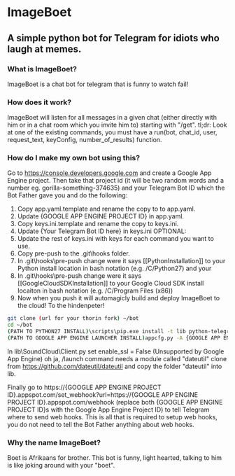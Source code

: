 # ImageBoet
## A simple python bot for Telegram for idiots who laugh at memes.

### What is ImageBoet?
ImageBoet is a chat bot for telegram that is funny to watch fail!

### How does it work?
ImageBoet will listen for all messages in a given chat (either directly with him or in a chat room which you invite him to) starting with "/get".
tl;dr: Look at one of the existing commands, you must have a run(bot, chat_id, user, request_text, keyConfig, number_of_results) function.

### How do I make my own bot using this?
Go to https://console.developers.google.com and create a Google App Engine project. Then take that project id (it will be two random words and a number eg. gorilla-something-374635) and your Telegram Bot ID which the Bot Father gave you and do the following:

1. Copy app.yaml.template and rename the copy to to app.yaml.
2. Update {GOOGLE APP ENGINE PROJECT ID} in app.yaml.
3. Copy keys.ini.template and rename the copy to keys.ini.
4. Update {Your Telegram Bot ID here} in keys.ini 
OPTIONAL:
5. Update the rest of keys.ini with keys for each command you want to use.
6. Copy pre-push to the .git\hooks folder.
7. In .git\hooks\pre-push change were it says [[PythonInstallation]] to your Python install location in bash notation (e.g. /C/Python27) and your 
8. In .git\hooks\pre-push change were it says [[GoogleCloudSDKInstallation]] to your Google Cloud SDK install locaiton in bash notation (e.g. /C/Program Files (x86))
9. Now when you push it will automagicly build and deploy ImageBoet to the cloud! To the hindenpeter!

```bash
git clone (url for your thorin fork) ~/bot
cd ~/bot
(PATH TO PYTHON27 INSTALL)\scripts\pip.exe install -t lib python-telegram-bot bs4 xmltodict six soundcloud feedparser requests tungsten mcstatus google-api-python-client
(PATH TO GOOGLE APP ENGINE LAUNCHER INSTALL)appcfg.py -A {GOOGLE APP ENGINE PROJECT ID} update .
```

In lib\SoundCloud\Client.py set enable_ssl = False (Unsupported by Google App Engine)
oh ja, /launch command needs a module called "dateutil" clone from https://github.com/dateutil/dateutil and copy the folder "dateutil" into lib.

Finally go to https://{GOOGLE APP ENGINE PROJECT ID}.appspot.com/set_webhook?url=https://{GOOGLE APP ENGINE PROJECT ID}.appspot.com/webhook (replace both {GOOGLE APP ENGINE PROJECT ID}s with the Google App Engine Project ID) to tell Telegram where to send web hooks. This is all that is required to setup web hooks, you do not need to tell the Bot Father anything about web hooks.

### Why the name ImageBoet?
Boet is Afrikaans for brother. This bot is funny, light hearted, talking to him is like joking around with your "boet".
